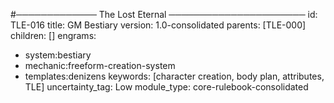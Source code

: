 #───────────── The Lost Eternal ──────────────────────
id: TLE-016
title: GM Bestiary
version: 1.0-consolidated
parents: [TLE-000]
children: []
engrams:
 - system:bestiary
 - mechanic:freeform-creation-system
 - templates:denizens
keywords: [character creation, body plan, attributes, TLE]
uncertainty_tag: Low
module_type: core-rulebook-consolidated